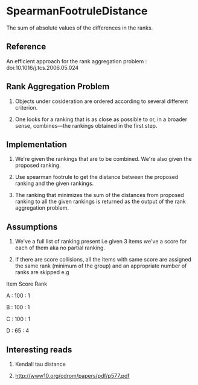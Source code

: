 # SpearmanFootruleDistance
The sum of absolute values of the differences in the ranks.

<h2>Reference</h2>

An efficient approach for the rank aggregation problem : doi:10.1016/j.tcs.2006.05.024


<h2>Rank Aggregation Problem</h2>

1. Objects under cosideration are ordered according to several different criterion.

2. One looks for a ranking that is as close as possible to or, in a broader sense, combines—the rankings obtained in the first step.

<h2>Implementation</h2>

1. We're given the rankings that are to be combined. We're also given the proposed ranking.

2. Use spearman footrule to get the distance between the proposed ranking and the given rankings.

3. The ranking that minimizes the sum of the distances from proposed ranking to all the given rankings is returned as the output of the rank aggregation problem.

<h2>Assumptions</h2>

1. We've a full list of ranking present i.e given 3 items we've a score for each of them aka no partial ranking.

2. If there are score collisions, all the items with same score are assigned the same rank (minimum of the group) and an appropriate number of ranks are skipped 
e.g

Item Score Rank

A : 100 : 1

B : 100 : 1

C : 100 : 1

D : 65 : 4

<h2>Interesting reads</h2>

1. Kendall tau distance

2. http://www10.org/cdrom/papers/pdf/p577.pdf
